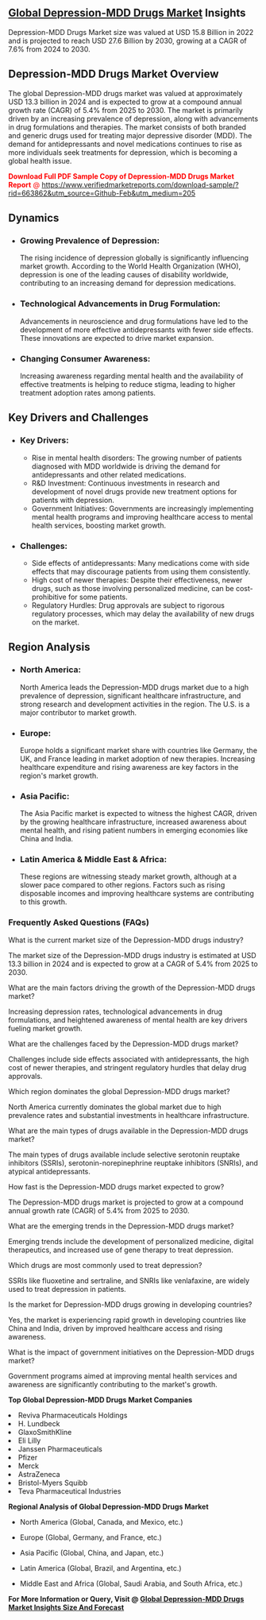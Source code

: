 <h2><a href="https://www.verifiedmarketreports.com/download-sample/?rid=663862&amp;utm_source=Github&amp;utm_medium=205" target="_blank">Global Depression-MDD Drugs Market</a> Insights</h2><p>Depression-MDD Drugs Market size was valued at USD 15.8 Billion in 2022 and is projected to reach USD 27.6 Billion by 2030, growing at a CAGR of 7.6% from 2024 to 2030.</p><p> <h2>Depression-MDD Drugs Market Overview</h2> <p>The global Depression-MDD drugs market was valued at approximately USD 13.3 billion in 2024 and is expected to grow at a compound annual growth rate (CAGR) of 5.4% from 2025 to 2030. The market is primarily driven by an increasing prevalence of depression, along with advancements in drug formulations and therapies. The market consists of both branded and generic drugs used for treating major depressive disorder (MDD). The demand for antidepressants and novel medications continues to rise as more individuals seek treatments for depression, which is becoming a global health issue.</p> <p><p><span class=""><span style="color: #ff0000;"><strong>Download Full PDF Sample Copy of Depression-MDD Drugs Market Report</strong> @ </span><a href="https://www.verifiedmarketreports.com/download-sample/?rid=663862&amp;utm_source=Github-Feb&amp;utm_medium=205" target="_blank">https://www.verifiedmarketreports.com/download-sample/?rid=663862&amp;utm_source=Github-Feb&amp;utm_medium=205</a></span></p></p> <h2>Dynamics</h2> <ul> <li><h3>Growing Prevalence of Depression:</h3> The rising incidence of depression globally is significantly influencing market growth. According to the World Health Organization (WHO), depression is one of the leading causes of disability worldwide, contributing to an increasing demand for depression medications.</li> <li><h3>Technological Advancements in Drug Formulation:</h3> Advancements in neuroscience and drug formulations have led to the development of more effective antidepressants with fewer side effects. These innovations are expected to drive market expansion.</li> <li><h3>Changing Consumer Awareness:</h3> Increasing awareness regarding mental health and the availability of effective treatments is helping to reduce stigma, leading to higher treatment adoption rates among patients.</li> </ul> <h2>Key Drivers and Challenges</h2> <ul> <li><h3>Key Drivers:</h3> <ul> <li>Rise in mental health disorders: The growing number of patients diagnosed with MDD worldwide is driving the demand for antidepressants and other related medications.</li> <li>R&D Investment: Continuous investments in research and development of novel drugs provide new treatment options for patients with depression.</li> <li>Government Initiatives: Governments are increasingly implementing mental health programs and improving healthcare access to mental health services, boosting market growth.</li> </ul> </li> <li><h3>Challenges:</h3> <ul> <li>Side effects of antidepressants: Many medications come with side effects that may discourage patients from using them consistently.</li> <li>High cost of newer therapies: Despite their effectiveness, newer drugs, such as those involving personalized medicine, can be cost-prohibitive for some patients.</li> <li>Regulatory Hurdles: Drug approvals are subject to rigorous regulatory processes, which may delay the availability of new drugs on the market.</li> </ul> </li> </ul> <h2>Region Analysis</h2> <ul> <li><h3>North America:</h3> North America leads the Depression-MDD drugs market due to a high prevalence of depression, significant healthcare infrastructure, and strong research and development activities in the region. The U.S. is a major contributor to market growth.</li> <li><h3>Europe:</h3> Europe holds a significant market share with countries like Germany, the UK, and France leading in market adoption of new therapies. Increasing healthcare expenditure and rising awareness are key factors in the region's market growth.</li> <li><h3>Asia Pacific:</h3> The Asia Pacific market is expected to witness the highest CAGR, driven by the growing healthcare infrastructure, increased awareness about mental health, and rising patient numbers in emerging economies like China and India.</li> <li><h3>Latin America & Middle East & Africa:</h3> These regions are witnessing steady market growth, although at a slower pace compared to other regions. Factors such as rising disposable incomes and improving healthcare systems are contributing to this growth.</li> </ul> <h3>Frequently Asked Questions (FAQs)</h3> <p>What is the current market size of the Depression-MDD drugs industry?</p> <p>The market size of the Depression-MDD drugs industry is estimated at USD 13.3 billion in 2024 and is expected to grow at a CAGR of 5.4% from 2025 to 2030.</p> <p>What are the main factors driving the growth of the Depression-MDD drugs market?</p> <p>Increasing depression rates, technological advancements in drug formulations, and heightened awareness of mental health are key drivers fueling market growth.</p> <p>What are the challenges faced by the Depression-MDD drugs market?</p> <p>Challenges include side effects associated with antidepressants, the high cost of newer therapies, and stringent regulatory hurdles that delay drug approvals.</p> <p>Which region dominates the global Depression-MDD drugs market?</p> <p>North America currently dominates the global market due to high prevalence rates and substantial investments in healthcare infrastructure.</p> <p>What are the main types of drugs available in the Depression-MDD drugs market?</p> <p>The main types of drugs available include selective serotonin reuptake inhibitors (SSRIs), serotonin-norepinephrine reuptake inhibitors (SNRIs), and atypical antidepressants.</p> <p>How fast is the Depression-MDD drugs market expected to grow?</p> <p>The Depression-MDD drugs market is projected to grow at a compound annual growth rate (CAGR) of 5.4% from 2025 to 2030.</p> <p>What are the emerging trends in the Depression-MDD drugs market?</p> <p>Emerging trends include the development of personalized medicine, digital therapeutics, and increased use of gene therapy to treat depression.</p> <p>Which drugs are most commonly used to treat depression?</p> <p>SSRIs like fluoxetine and sertraline, and SNRIs like venlafaxine, are widely used to treat depression in patients.</p> <p>Is the market for Depression-MDD drugs growing in developing countries?</p> <p>Yes, the market is experiencing rapid growth in developing countries like China and India, driven by improved healthcare access and rising awareness.</p> <p>What is the impact of government initiatives on the Depression-MDD drugs market?</p> <p>Government programs aimed at improving mental health services and awareness are significantly contributing to the market's growth.</p> </p><p><strong>Top Global Depression-MDD Drugs Market Companies</strong></p><div data-test-id=""><p><li>Reviva Pharmaceuticals Holdings</li><li> H. Lundbeck</li><li> GlaxoSmithKline</li><li> Eli Lilly</li><li> Janssen Pharmaceuticals</li><li> Pfizer</li><li> Merck</li><li> AstraZeneca</li><li> Bristol-Myers Squibb</li><li> Teva Pharmaceutical Industries</li></p><div><strong>Regional Analysis of&nbsp;Global Depression-MDD Drugs Market</strong></div><ul><li dir="ltr"><p dir="ltr">North America&nbsp;(Global, Canada, and Mexico, etc.)</p></li><li dir="ltr"><p dir="ltr">Europe (Global, Germany, and France, etc.)</p></li><li dir="ltr"><p dir="ltr">Asia Pacific&nbsp;(Global, China, and Japan, etc.)</p></li><li dir="ltr"><p dir="ltr">Latin America&nbsp;(Global, Brazil, and Argentina, etc.)</p></li><li dir="ltr">Middle East and Africa&nbsp;(Global, Saudi Arabia, and South Africa, etc.)</li></ul><p><strong>For More Information or Query, Visit @&nbsp;</strong><strong><a href="https://www.verifiedmarketreports.com/product/depression-mdd-drugs-market/?utm_source=Github&amp;utm_medium=205" target="_blank">Global Depression-MDD Drugs Market Insights Size And Forecast</a></strong></p></div>
